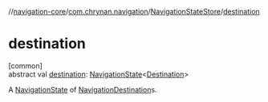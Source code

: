 //[navigation-core](../../../index.md)/[com.chrynan.navigation](../index.md)/[NavigationStateStore](index.md)/[destination](destination.md)

# destination

[common]\
abstract val [destination](destination.md): [NavigationState](../-navigation-state/index.md)&lt;[Destination](index.md)&gt;

A [NavigationState](../-navigation-state/index.md) of [NavigationDestination](../index.md#1223765350%2FClasslikes%2F-215881696)s.
